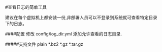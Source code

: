 #查看日志的简单工具

建议在每个虚拟机上都安装一份,非部署人员可以不登录到系统就可查看特定目录下的日志。


####配置
修改 config/log_dir.yml 添加允许查看的日志目录.


#####支持文件
plain
*.bz2
*.gz
*.tar.gz

